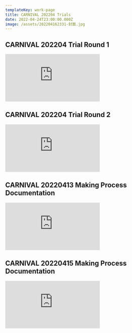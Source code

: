 ```yaml
---
templateKey: work-page
title: CARNIVAL 202204 Trials
date: 2022-04-24T23:00:00.000Z
image: /assets/202204162331-封面.jpg
---
```

## CARNIVAL 202204 Trial Round 1

<div class="video-container"><iframe src="https://www.youtube.com/embed/sC2T1Z6jkPs" class="video" frameborder="0" allow="accelerometer; autoplay; encrypted-media; gyroscope; picture-in-picture" allowfullscreen></iframe></div>

<div class="lines-1"></div>

## CARNIVAL 202204 Trial Round 2

<div class="video-container"><iframe src="https://www.youtube.com/embed/Q6_aIN1bEdQ" class="video" frameborder="0" allow="accelerometer; autoplay; encrypted-media; gyroscope; picture-in-picture" allowfullscreen></iframe></div>

<div class="lines-1"></div>

## CARNIVAL 20220413 Making Process Documentation

<div class="video-container"><iframe src="https://www.youtube.com/embed/hCNtLnQC4iQ" class="video" frameborder="0" allow="accelerometer; autoplay; encrypted-media; gyroscope; picture-in-picture" allowfullscreen></iframe></div>

<div class="lines-1"></div>

## CARNIVAL 20220415 Making Process Documentation

<div class="video-container"><iframe src="https://www.youtube.com/embed/zCPI8-Wqazo" class="video" frameborder="0" allow="accelerometer; autoplay; encrypted-media; gyroscope; picture-in-picture" allowfullscreen></iframe></div>